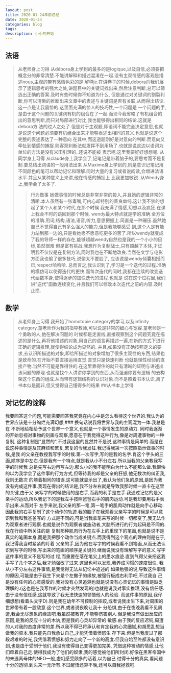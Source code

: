 ```yaml
---
layout: post
title: 2020-01-24年前总结
date: 2020-01-24
categories: blog
tags: 
description: 小小的开始
---
```


## 法语
>从老师身上习得
从débora身上学到的最多的是logique,以及自信,必须要把概念分的非常清楚.不能讲解释和描述混淆在一起.没有主观情感的客观是描述nous,主观的带有感情色彩的是
解释je.在讲卷子的时候,debora向我们展示了逻辑思考的强大之处,讲题目中的关键词找出来,然后注意判断,总可以筛选出正确的答案.及时有些时候你不知道为什么,
但是通过对关键词的割裂判断,你可以清晰的推断出来文章中的表述与关键词是否有关联,从而得出结论.这一点是让我震惊的.这里面充满的惊人的技巧性,一个问题是
一个问题的手,是由于这个问题的关键词有机的组合在了一起.而现今我省略了有机组合的出的意思判断,而只对局部进行对比,我也能够得出相同的结论.这就是debora方
法的过人之处了.但是对于主观题,即语词不能完全决定意思,也就是说这个问题必须要有机组合出来才能够表述出相同的意义.也就是说这个完整的表述表达了一种意向
在其中,而这道题刚好是对意向的判断.而意向又牵扯到情感的捕捉.则客观判断法就发挥不到用场了.也就是说这边以语词为单位的方法是没有米田引理的..还说不能被
表示呢.这里我要好好想想呢.
>从同学身上习得
从claude身上我学会了,记笔记是带着脑子的,要思考而不是复制.要总结出词语的一般用法出来
从Maxime身上学到的,则是意识记笔记用不同颜色的笔可以帮助记忆和理解.同时大量的复习或者说阅读,会增进法语水平.并且从某种意义上来讲,他在情感的捕捉上
比我更加敏锐.
> 从Wendy身上,我学会了太多了.
>> 行为做事
>> 她做事情的时候总是非常非常的投入,并且她的逻辑非常的清晰.本人虽然有一张毒嘴,可内心却特别的善良单纯.这让我不禁的想起了某个人和某个时代,在那个时候
我充满了情感,幻想以及疯狂.在课上我会不时的跳回到那个时候.
>> wendy最大特点就是学的准确.全方位的准确.用词,结构,语法,语音,听力,意思把握上.简直是一种碾压.虽然她自己不觉得自己有多么强大的能力,但是我能够感受
>> 到,这个人是有能力站到那一边的,只是看她愿不愿意吃更多的苦了.所以wendy就变成了我的导师一样的存在,能够超越wendy自然也是我的一个小小的目标,虽然很难
>> 但是富有挑战.我想作为复制战士,只有超越了本体,才证明我不仅仅是在复制方法,同时我也在不断地改良.当然在文学与电影方面我也偷了很多技巧,说偷太不要脸了,
>> 应该说是wendy倾囊相授而已,respect哈哈哈.
总而言之,我认识到了,学习是一个迭代的过程.准确的模仿可以使得迭代的更快.而每次迭代的同时,我都在连续的改变迭代函数本身,使得逐步的加快迭代的进程.也就是
说在这个过程里,我们讲"迭代"函数连续变化,并且我们可以修改本次迭代之前的内容.及时止损.

## 数学
>从老师身上习得
我开始了homotopie category的学习,以及infinity category.童老师作为我的指导教师,可以说是非常的细心与宽容.童老师是一个勇敢的人,他在解决问题的
时候都是走直线,直接观察到这个问题究竟在描述的是什么,再将他描述的对象,用自己的语言再描述一遍,在新的方式下进行正确的逻辑推理,就使得结论成为显然的.
并且,如果没有正确按照定义的要求,去认识所描述的对象,即给所描述的对象增加了很多主观性的东西,结果也是致命的.在开始不要直接运用直觉.直觉只是快速判断
也就是理性经验的直接产物.当然不可能是靠得住的.在这里靠得住的就只有清晰的证明与讲述出该问题的原理.也就是找个人讲讲你学到的东西,从而强迫你要有逻辑
的去构架这个东西的组成.从而带有逻辑结构的认识对象.而不是照着书本认识,离了书本似是而非,但又觉得自己懂得多的结果
##从书本上学得

## 对记忆的诠释
我要回答这个问题,可能需要回答我究竟在内心中是怎么看待这个世界的.我认为的世界应该是十分绚烂充满幻想,### 换句话说我将世界与我的主观混为一体.我总是在
不断地给相给予这个世界一个意义,也就是一个事情发生的原动力. 同时我逐渐的开始忽视对事物的刻画与观察,愿意在于我觉得这种行为,像是对周遭事物的一种复制,
这种复制是"显然的",不过我这里的显然并不是说,这种事情是简单的.而是在说这种事情是及其麻烦和繁复,繁复的令我发狂.我记得我第一次按照指示做事的时候,是我
的父亲在教授我写字的时候.第一次写字,写的是我的名字.肖这个字头的三画,顺序是中左右.但是我有一个特点,就是我从小不分左右.所以当我的父亲教我写字的时候我
总是先写右边再写左边.那么小的我不能明白为什么不能那么做.我很快的以为我学会了这件事的行为方式,但等待我的却是父亲的狂怒,他无数次的纠正我,我则无数次
的烦着相同的错误.这可能就显示出了,我认为他们急的原因,是因为我没有完成这件事.我现在得出的结论是,我不分左右就是导致我那时候一直卡在这里的关键,由于父
亲写字的时候使用的是右手,而我的利手是左手.我通过记忆的是父亲手的运动,所以我记下的是我左手按照爸爸右手的肌肉运动.可是我却要用右手表示出来.从而对于
左手来说,我父亲的那一笔,第一笔手的肌肉动作就是向手心移动.因此我的右手复制了这个动作的轨迹.我的脑子在我观看父亲写字的时候是可以意识到我和我爸爸写的
方式是不同的,可是当我拿笔来写的时候一切都变了,我无法作为观察者进行观察.也就是说作为观察者或施动者,大脑所进行的行为起码是不同的.我在行动中所关注的是
复制那种肌肉行为在左手上的重现下的笔画,也就是说不是真实的笔画本身,而是我把那个动作当成关键点.而我得到这个观点的理由则是在于,我记得我当时紧紧的盯着
父亲的手,因为他在写字的时候我看不到笔画,从而无法认识到写字的时候,写出来的笔画的顺序是关键的.继而说我没有理解写字的意义,写字这件事的意义不是写的过
程,而重要在落在笔尖上的墨水痕迹.直到气得父亲把这我手写了几个字之后,我才勉强改了过来.这里也可以发现,我养成习惯的速度很快.
  我从小不分左右这件事情,是我觉得无法从记忆中追述的.如果勉强的说,导致这件事情的原因,可能是由于我生下来是个左撇子的缘故,被强行板成右利手吧,不过我自
己是没有任何的心灵感受的.我对没有心灵追溯也就是说没有心灵记忆的事情是缺乏理解的.(这也是在我写作的时候才突然发现的)也就是说我对事实推理,没有信任感.
由于没有信任感,这就导致了我无法快速的领悟他人的经验.
  而这件事的原因,我仔细想想(看着头文字D).则是我在幼年不可控制的摔跤,或者说我出生下来,对周围的世界带有着一股敌意.这个世界,或者说夜晚让我十
分恐惧,由于在夜晚我看不见周遭,我会无尽想象的缘故吧.我虽然被教育,不能够伤害别人.但是我没有做出反应的原因,是我的反应十分的木讷,但是我的心灵却异常的
敏感.由于我的反应迟钝,周遭的人对我的态度非常的差.所以我不得已将承认和肯定我的心灵细腻,和胡思乱想当做我的资本.我只能先自我承认自己,才能凭借着愤怒生
存下来.但是当我度过了那段艰难的时光,我凭借着愤怒和努力走向了一个新的高度.但我自始至终都没有意识到,也是由于受制于他们,我没有使得自己变得更加完美,
凭借这种被动的情感,让他们牵着自己走.使得我成为了他们的奴隶,我的感觉被他们所封闭.好像在黑客帝国中的未逃离母体的NEO一般,虚幻感受颇多的活着,以为自己
过得十分的真实,看问题十分的透彻.到头来一无所有.不过醒悟还算不晚,还可以自我拯救吧.

